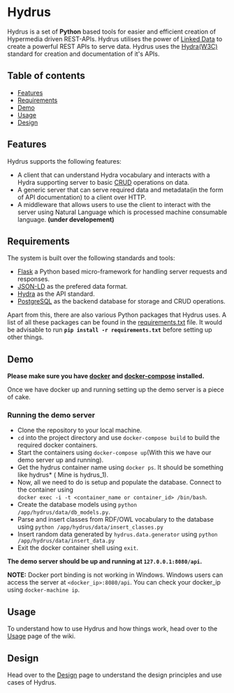Hydrus
===================
Hydrus is a set of **Python** based tools for easier and efficient creation of Hypermedia driven REST-APIs. Hydrus utilises the power of [Linked Data](https://en.wikipedia.org/wiki/Linked_data) to create a powerful REST APIs to serve data.
Hydrus uses the [Hydra(W3C)](http://www.hydra-cg.com/) standard for creation and documentation of it's APIs.

Table of contents
-------------
* [Features](#features)
* [Requirements](#req)
* [Demo](#demo)
* [Usage](#usage)
* [Design](#design)

<a name="features"></a>
Features
-------------
Hydrus supports the following features:
- A client that can understand Hydra vocabulary and interacts with a Hydra supporting server to basic [CRUD](https://en.wikipedia.org/wiki/Create,_read,_update_and_delete) operations on data.
- A generic server that can serve required data and metadata(in the form of API documentation) to a client over HTTP.
- A middleware that allows users to use the client to interact with the server using Natural Language which is processed machine consumable language. **(under developement)**

<a name="req"></a>
Requirements
-------------
The system is built over the following standards and tools:
- [Flask](http://flask.pocoo.org/) a Python based micro-framework for handling server requests and responses.
- [JSON-LD](http://json-ld.org/spec/latest/json-ld/) as the prefered data format.
- [Hydra](http://www.hydra-cg.com/) as the API standard.
- [PostgreSQL](https://www.postgresql.org/) as the backend database for storage and CRUD operations.

Apart from this, there are also various Python packages that Hydrus uses. A list of all these packages can be found in the [requirements.txt](https://github.com/HTTP-APIs/hydrus/blob/master/requirements.txt) file. It would be advisable to run **`pip install -r requirements.txt`** before setting up other things.

<a name="demo"></a>
Demo
-------------
**Please make sure you have [docker](https://docs.docker.com/engine/installation/) and [docker-compose](https://docs.docker.com/compose/install/) installed.**

Once we have docker up and running setting up the demo server is a piece of cake.
### Running the demo server
- Clone the repository to your local machine.
- `cd` into the project directory and use `docker-compose build` to build the required docker containers.
- Start the containers using `docker-compose up`(With this we have our demo server up and running).
- Get the hydrus container name using `docker ps`. It should be something like hydrus* ( Mine is hydrus_1).
- Now, all we need to do is setup and populate the database. Connect to the container using <br/> `docker exec -i -t <container_name or container_id> /bin/bash`.
- Create the database models using `python /app/hydrus/data/db_models.py`.
- Parse and insert classes from RDF/OWL vocabulary to the database using `python /app/hydrus/data/insert_classes.py`
- Insert random data generated  by `hydrus.data.generator` using `python /app/hydrus/data/insert_data.py`
- Exit the docker container shell using `exit`.

**The demo server should be up and running at `127.0.0.1:8080/api`.**

**NOTE:** Docker port binding is not working in Windows. Windows users can access the server at `<docker_ip>:8080/api`. You can check your docker_ip using `docker-machine ip`.


<a name="usage"></a>
Usage
-------------
To understand how to use Hydrus and how things work, head over to the [Usage](Usage) page of the wiki.

<a name="design"></a>
Design
-------------
Head over to the [Design](Design) page to understand the design principles and use cases of Hydrus.